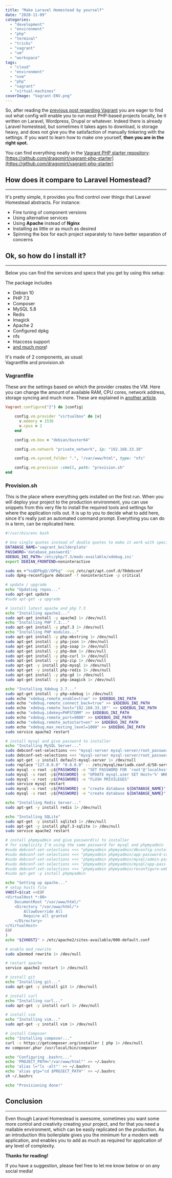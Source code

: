 ```yaml
---
title: "Make Laravel Homestead by yourself"
date: "2020-11-09"
categories: 
  - "development"
  - "environment"
  - "php"
  - "terminal"
  - "tricks"
  - "vagrant"
  - "vm"
  - "workspace"
tags: 
  - "cloud"
  - "environment"
  - "nvm"
  - "php"
  - "vagrant"
  - "virtual-machines"
coverImage: "Vagrant-ENV.png"
---
```


So, after reading the [previous post regarding Vagrant](https://practicalphp.dev/what-is-vagrant/) you are eager to find out what config will enable you to run most PHP-based projects locally, be it written on Laravel, Wordpress, Drupal or whatever. Indeed there is already Laravel homestead, but sometimes it takes ages to download, is storage heavy, and does not give you the satisfaction of manually tinkering with the settings. If you want to learn how to make one yourself, **then you are in the right spot.**  
  
You can find everything neatly in the [Vagrant PHP starter repository](https://github.com/dragomirt/vagrant-php-starter): [https://github.com/dragomirt/vagrant-php-starter](https://github.com/dragomirt/vagrant-php-starter)

## How does it compare to Laravel Homestead?

* * *

It's pretty simple, it provides you find control over things that Laravel Homestead abstracts. For instance:

- Fine tuning of component versions
- Using alternative services
- Using **Apache** instead of **Nginx**
- Installing as little or as much as desired
- Spinning the box for each project separately to have better separation of concerns

## Ok, so how do I install it?

* * *

Below you can find the services and specs that you get by using this setup:

The package includes

- Debian 10
- PHP 7.3
- Composer
- MySQL 5.8
- Redis
- Imagick
- Apache 2
- Configured dpkg
- nfs
- htaccess support
- [and much more](https://practicalphp.dev/how-to-switch-node-version-on-the-fly/)!

It's made of 2 components, as usual:  
Vagrantfile and provision.sh

### Vagrantfile

These are the settings based on which the provider creates the VM. Here you can change the amount of available RAM, CPU cores, network address, storage syncing and much more. These are explained in [another article](https://practicalphp.dev/what-is-vagrant/).

```ruby
Vagrant.configure("2") do |config|

    config.vm.provider "virtualbox" do |v|
      v.memory = 1536
      v.cpus = 2
    end

    config.vm.box = "debian/buster64"

    config.vm.network "private_network", ip: "192.168.33.10"

    config.vm.synced_folder ".", "/var/www/html", type: "nfs"

    config.vm.provision :shell, path: "provision.sh"
end
```

### Provision.sh

This is the place where everything gets installed on the first run. When you will deploy your project to the production environment, you can use snippets from this very file to install the required tools and settings for where the application rolls out. It is up to you to decide what to add here, since it's really just an automated command prompt. Everything you can do in a term, can be replicated here.

```bash
#!/usr/bin/env bash

# Use single quotes instead of double quotes to make it work with special-character passwords
DATABASE_NAME='vagrant_boilderplate'
PASSWORD='database_password1'
XDEBUG_INI_PATH='/etc/php/7.3/mods-available/xdebug.ini'
export DEBIAN_FRONTEND=noninteractive

sudo ex +"%s@DPkg@//DPkg" -cwq /etc/apt/apt.conf.d/70debconf
sudo dpkg-reconfigure debconf -f noninteractive -p critical

# update / upgrade
echo "Updating repos..."
sudo apt-get update
#sudo apt-get -y upgrade

# install latest apache and php 7.3
echo "Installing apache2..."
sudo apt-get install -y apache2 1> /dev/null
echo "Installing PHP 7.3..."
sudo apt-get install -y php7.3 1> /dev/null
echo "Installing PHP modules..."
sudo apt-get install -y php-mbstring 1> /dev/null
sudo apt-get install -y php-json 1> /dev/null
sudo apt-get install -y php-soap 1> /dev/null
sudo apt-get install -y php-dom 1> /dev/null
sudo apt-get install -y php-curl 1> /dev/null
sudo apt-get install -y php-zip 1> /dev/null
sudo apt-get -y install php-mysql 1> /dev/null
sudo apt-get -y install php-redis 1> /dev/null
sudo apt-get install -y php-gd 1> /dev/null
sudo apt-get install -y php-imagick 1> /dev/null

echo "Installing Xdebug 2.7..."
sudo apt-get install -y php-xdebug 1> /dev/null
sudo echo "xdebug.remote_enable=true" >> $XDEBUG_INI_PATH
sudo echo "xdebug.remote_connect_back=true" >> $XDEBUG_INI_PATH
sudo echo 'xdebug.remote_host="192.168.33.10"' >> $XDEBUG_INI_PATH
sudo echo "xdebug.idekey=PHPSTORM" >> $XDEBUG_INI_PATH
sudo echo "xdebug.remote_port=9000" >> $XDEBUG_INI_PATH
sudo echo "xdebug.remote_autostart=on" >> $XDEBUG_INI_PATH
sudo echo "xdebug.max_nesting_level=1000" >> $XDEBUG_INI_PATH
sudo service apache2 restart

# install mysql and give password to installer
echo "Installing MySQL Server..."
sudo debconf-set-selections <<< "mysql-server mysql-server/root_password password $PASSWORD" 1> /dev/null
sudo debconf-set-selections <<< "mysql-server mysql-server/root_password_again password $PASSWORD" 1> /dev/null
sudo apt-get -y install default-mysql-server 1> /dev/null
sudo replace "127.0.0.0" "0.0.0.0" -- /etc/mysql/mariadb.conf.d/50-server.cnf
sudo mysql -u root -p${PASSWORD} -e "SET PASSWORD FOR 'root'@'localhost' = PASSWORD('$PASSWORD');"
sudo mysql -u root -p${PASSWORD} -e "UPDATE mysql.user SET Host='%' WHERE Host='localhost' AND User='root';"
sudo mysql -u root -p${PASSWORD} -e "FLUSH PRIVILEGES"
sudo service mysql restart
sudo mysql -u root -p${PASSWORD} -e "create database ${DATABASE_NAME}"
sudo mysql -u root -p${PASSWORD} -e "create database ${DATABASE_NAME}"

echo "Installing Redis Server..."
sudo apt-get -y install redis 1> /dev/null

echo "Installing SQLite"
sudo apt-get -y install sqlite3 1> /dev/null
sudo apt-get -y install php7.3-sqlite 1> /dev/null
sudo service apache2 restart

# install phpmyadmin and give password(s) to installer
# for simplicity I'm using the same password for mysql and phpmyadmin
#sudo debconf-set-selections <<< "phpmyadmin phpmyadmin/dbconfig-install boolean true"
#sudo debconf-set-selections <<< "phpmyadmin phpmyadmin/app-password-confirm password $PASSWORD"
#sudo debconf-set-selections <<< "phpmyadmin phpmyadmin/mysql/admin-pass password $PASSWORD"
#sudo debconf-set-selections <<< "phpmyadmin phpmyadmin/mysql/app-pass password $PASSWORD"
#sudo debconf-set-selections <<< "phpmyadmin phpmyadmin/reconfigure-webserver multiselect apache2"
#sudo apt-get -y install phpmyadmin

echo "Setting up apache..."
# setup hosts file
VHOST=$(cat <<EOF
<VirtualHost *:80>
    DocumentRoot "/var/www/html/"
    <Directory "/var/www/html/">
        AllowOverride All
        Require all granted
    </Directory>
</VirtualHost>
EOF
)
echo "${VHOST}" > /etc/apache2/sites-available/000-default.conf

# enable mod_rewrite
sudo a2enmod rewrite 1> /dev/null

# restart apache
service apache2 restart 1> /dev/null

# install git
echo "Installing git..."
sudo apt-get -y install git 1> /dev/null

# install curl
echo "Installing curl..."
sudo apt-get -y install curl 1> /dev/null

# install vim
echo "Installing vim..."
sudo apt-get -y install vim 1> /dev/null

# install Composer
echo "Installing composer..."
curl -s https://getcomposer.org/installer | php 1> /dev/null
mv composer.phar /usr/local/bin/composer

echo "Configuring .bashrc..."
echo 'PROJECT_PATH="/var/www/html"' >> ~/.bashrc
echo 'alias l="ls -alt"' >> ~/.bashrc
echo 'alias gtp="cd $PROJECT_PATH"' >> ~/.bashrc
sh ~/.bashrc

echo "Provisioning done!"
```

## Conclusion

* * *

Even though Laravel Homestead is awesome, sometimes you want some more control and creativity creating your project, and for that you need a mallable environment, which can be easily replicated on the production. As an introduction this boilerplate gives you the minimum for a modern web application, and enables you to add as much as required for application of any level of complexity.

**Thanks for reading!**

If you have a suggestion, please feel free to let me know below or on any social media!
